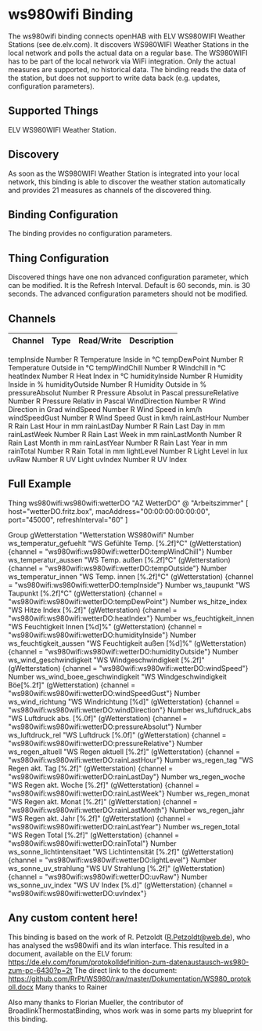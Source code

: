 # ws980wifi Binding

The ws980wifi binding connects openHAB with ELV WS980WIFI Weather Stations (see de.elv.com).
It discovers WS980WIFI Weather Stations in the local network and polls the actual data on a regular base.
The WS980WIFI has to be part of the local network via WiFi integration.
Only the actual measures are supported, no historical data.
The binding reads the data of the station, but does not support to write data back (e.g. updates, configuration parameters).

## Supported Things

ELV WS980WIFI Weather Station.

## Discovery

As soon as the WS980WIFI Weather Station is integrated into your local network, this binding is able to discover the weather station automatically and provides  21 measures as channels of the discovered thing. 

## Binding Configuration

The binding provides no configuration parameters.

## Thing Configuration

Discovered things have one non advanced configuration parameter, which can be modified. 
It is the Refresh Interval. Default is 60 seconds, min. is 30 seconds.
The advanced configuration parameters should not be modified.

## Channels

| Channel | Type   | Read/Write | Description                 |
|---------|--------|------------|-----------------------------|
tempInside          Number  R       Temperature Inside in °C
tempDewPoint        Number  R       Temperature Outside in °C
tempWindChill       Number  R       Windchill in °C
heatIndex           Number  R       Heat Index in °C
humidityInside      Number  R       Humidity Inside in %
humidityOutside     Number  R       Humidity Outside in %
pressureAbsolut     Number  R       Pressure Absolut in Pascal
pressureRelative    Number  R       Pressure Relativ in Pascal
WindDirection       Number  R       Wind Direction in Grad
windSpeed           Number  R       Wind Speed in km/h
windSpeedGust       Number  R       Wind Speed Gust in km/h
rainLastHour        Number  R       Rain Last Hour in mm
rainLastDay         Number  R       Rain Last Day in mm
rainLastWeek        Number  R       Rain Last Week in mm
rainLastMonth       Number  R       Rain Last Month in mm
rainLastYear        Number  R       Rain Last Year in mm
rainTotal           Number  R       Rain Total in mm
lightLevel          Number  R       Light Level in lux
uvRaw               Number  R       UV Light
uvIndex             Number  R       UV Index
## Full Example

Thing ws980wifi:ws980wifi:wetterDO "AZ WetterDO"
    @ "Arbeitszimmer"
    [ host="wetterDO.fritz.box",
      macAddress="00:00:00:00:00:00",
      port="45000",
      refreshInterval="60" ]

Group    gWetterstation "Wetterstation WS980wifi" 
Number   ws_temperatur_gefuehlt "WS Gefühlte Temp. [%.2f]°C" (gWetterstation) {channel = "ws980wifi:ws980wifi:wetterDO:tempWindChill"}
Number   ws_temperatur_aussen "WS Temp. außen [%.2f]°C" (gWetterstation) {channel = "ws980wifi:ws980wifi:wetterDO:tempOutside"}
Number   ws_temperatur_innen "WS Temp. innen [%.2f]°C" (gWetterstation) {channel = "ws980wifi:ws980wifi:wetterDO:tempInside"}
Number   ws_taupunkt "WS Taupunkt [%.2f]°C" (gWetterstation) {channel = "ws980wifi:ws980wifi:wetterDO:tempDewPoint"}
Number   ws_hitze_index "WS Hitze Index [%.2f]" (gWetterstation) {channel = "ws980wifi:ws980wifi:wetterDO:heatIndex"}
Number   ws_feuchtigkeit_innen "WS Feuchtigkeit Innen [%d]%" (gWetterstation) {channel = "ws980wifi:ws980wifi:wetterDO:humidityInside"}
Number   ws_feuchtigkeit_aussen "WS Feuchtigkeit außen [%d]%" (gWetterstation) {channel = "ws980wifi:ws980wifi:wetterDO:humidityOutside"}
Number   ws_wind_geschwindigkeit "WS Windgeschwindigkeit [%.2f]" (gWetterstation) {channel = "ws980wifi:ws980wifi:wetterDO:windSpeed"}
Number   ws_wind_boee_geschwindigkeit "WS Windgeschwindigkeit Böe[%.2f]" (gWetterstation) {channel = "ws980wifi:ws980wifi:wetterDO:windSpeedGust"}
Number   ws_wind_richtung "WS Windrichtung [%d]" (gWetterstation) {channel = "ws980wifi:ws980wifi:wetterDO:windDirection"}
Number   ws_luftdruck_abs "WS Luftdruck abs. [%.0f]" (gWetterstation) {channel = "ws980wifi:ws980wifi:wetterDO:pressureAbsolut"}
Number   ws_luftdruck_rel "WS Luftdruck [%.0f]" (gWetterstation) {channel = "ws980wifi:ws980wifi:wetterDO:pressureRelative"}
Number   ws_regen_altuell "WS Regen aktuell [%.2f]" (gWetterstation) {channel = "ws980wifi:ws980wifi:wetterDO:rainLastHour"}
Number   ws_regen_tag "WS Regen akt. Tag [%.2f]" (gWetterstation) {channel = "ws980wifi:ws980wifi:wetterDO:rainLastDay"}
Number   ws_regen_woche "WS Regen akt. Woche [%.2f]" (gWetterstation) {channel = "ws980wifi:ws980wifi:wetterDO:rainLastWeek"}
Number   ws_regen_monat "WS Regen akt. Monat [%.2f]" (gWetterstation) {channel = "ws980wifi:ws980wifi:wetterDO:rainLastMonth"}
Number   ws_regen_jahr "WS Regen akt. Jahr [%.2f]" (gWetterstation) {channel = "ws980wifi:ws980wifi:wetterDO:rainLastYear"}
Number   ws_regen_total "WS Regen Total [%.2f]" (gWetterstation) {channel = "ws980wifi:ws980wifi:wetterDO:rainTotal"}
Number   ws_sonne_lichtintensitaet "WS Lichtintensität [%.2f]" (gWetterstation) {channel = "ws980wifi:ws980wifi:wetterDO:lightLevel"}
Number   ws_sonne_uv_strahlung "WS UV Strahlung [%.2f]" (gWetterstation) {channel = "ws980wifi:ws980wifi:wetterDO:uvRaw"}
Number   ws_sonne_uv_index "WS UV Index [%.d]" (gWetterstation) {channel = "ws980wifi:ws980wifi:wetterDO:uvIndex"}


## Any custom content here!

This binding is based on the work of R. Petzoldt (R.Petzoldt@web.de), who has analysed the ws980wifi and its wlan interface.
This resulted in a document, available on the ELV forum: https://de.elv.com/forum/protokolldefinition-zum-datenaustausch-ws980-zum-pc-6430?p=2t
The direct link to the document: https://github.com/RrPt/WS980/raw/master/Dokumentation/WS980_protokoll.docx
Many thanks to Rainer

Also many thanks to Florian Mueller, the contributor of BroadlinkThermostatBinding, whos work was in some parts my blueprint for this binding.
